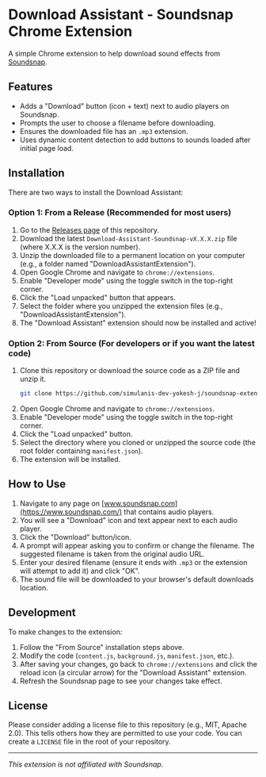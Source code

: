 # Download Assistant - Soundsnap Chrome Extension

A simple Chrome extension to help download sound effects from [Soundsnap](https://www.soundsnap.com/).

## Features

*   Adds a "Download" button (icon + text) next to audio players on Soundsnap.
*   Prompts the user to choose a filename before downloading.
*   Ensures the downloaded file has an `.mp3` extension.
*   Uses dynamic content detection to add buttons to sounds loaded after initial page load.

## Installation

There are two ways to install the Download Assistant:

### Option 1: From a Release (Recommended for most users)

1.  Go to the [Releases page](https://github.com/simulanis-dev-yokesh-j/soundsnap-extension-chrome/releases) of this repository.
2.  Download the latest `Download-Assistant-Soundsnap-vX.X.X.zip` file (where X.X.X is the version number).
3.  Unzip the downloaded file to a permanent location on your computer (e.g., a folder named "DownloadAssistantExtension").
4.  Open Google Chrome and navigate to `chrome://extensions`.
5.  Enable "Developer mode" using the toggle switch in the top-right corner.
6.  Click the "Load unpacked" button that appears.
7.  Select the folder where you unzipped the extension files (e.g., "DownloadAssistantExtension").
8.  The "Download Assistant" extension should now be installed and active!

### Option 2: From Source (For developers or if you want the latest code)

1.  Clone this repository or download the source code as a ZIP file and unzip it.
    ```bash
    git clone https://github.com/simulanis-dev-yokesh-j/soundsnap-extension-chrome.git
    ```
2.  Open Google Chrome and navigate to `chrome://extensions`.
3.  Enable "Developer mode" using the toggle switch in the top-right corner.
4.  Click the "Load unpacked" button.
5.  Select the directory where you cloned or unzipped the source code (the root folder containing `manifest.json`).
6.  The extension will be installed.

## How to Use

1.  Navigate to any page on [www.soundsnap.com](https://www.soundsnap.com/) that contains audio players.
2.  You will see a "Download" icon and text appear next to each audio player.
3.  Click the "Download" button/icon.
4.  A prompt will appear asking you to confirm or change the filename. The suggested filename is taken from the original audio URL.
5.  Enter your desired filename (ensure it ends with `.mp3` or the extension will attempt to add it) and click "OK".
6.  The sound file will be downloaded to your browser's default downloads location.

## Development

To make changes to the extension:

1.  Follow the "From Source" installation steps above.
2.  Modify the code (`content.js`, `background.js`, `manifest.json`, etc.).
3.  After saving your changes, go back to `chrome://extensions` and click the reload icon (a circular arrow) for the "Download Assistant" extension.
4.  Refresh the Soundsnap page to see your changes take effect.

## License

Please consider adding a license file to this repository (e.g., MIT, Apache 2.0). This tells others how they are permitted to use your code. You can create a `LICENSE` file in the root of your repository.

---

*This extension is not affiliated with Soundsnap.* 